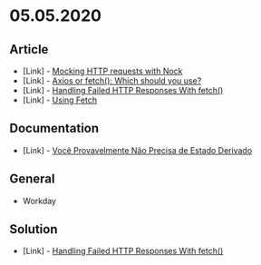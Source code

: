 # 05.05.2020

## Article

- \[Link\] - [Mocking HTTP requests with Nock](https://codeburst.io/testing-mocking-http-requests-with-nock-480e3f164851)
- \[Link\] - [Axios or fetch(): Which should you use?](https://blog.logrocket.com/axios-or-fetch-api/)
- \[Link\] - [Handling Failed HTTP Responses With fetch()](https://www.tjvantoll.com/2015/09/13/fetch-and-errors/)
- \[Link\] - [Using Fetch](https://css-tricks.com/using-fetch/)

## Documentation

- \[Link\] - [Você Provavelmente Não Precisa de Estado Derivado](https://pt-br.reactjs.org/blog/2018/06/07/you-probably-dont-need-derived-state.html)

## General

- Workday

## Solution

- \[Link\] - [Handling Failed HTTP Responses With fetch()](https://gist.github.com/odewahn/5a5eeb23279eed6a80d7798fdb47fe91)
